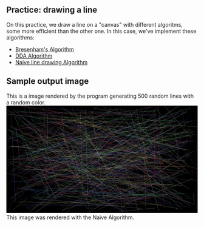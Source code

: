 ## Practice: drawing a line

On this practice, we draw a line on a "canvas" with different algoritms, some more efficient than the other one. In this case, we've implement these algorithms:
+ [Bresenham's Algorithm](https://en.wikipedia.org/wiki/Bresenham%27s_line_algorithm)
+ [DDA Algorithm](https://en.wikipedia.org/wiki/Digital_differential_analyzer_(graphics_algorithm))
+ [Naive line drawing Algorithm](https://en.wikipedia.org/wiki/Line_drawing_algorithm)

## Sample output image

This is a image rendered by the program generating 500 random lines with a random color.
![sample](sample.jpg)
This image was rendered with the Naive Algorithm.

